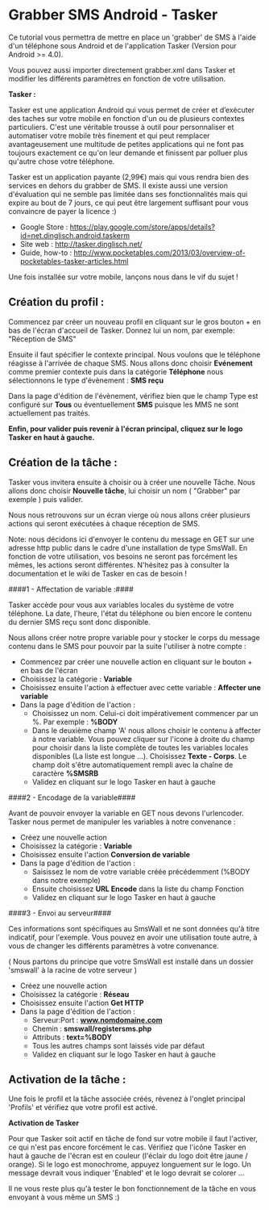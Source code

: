Grabber SMS Android - Tasker
============================

Ce tutorial vous permettra de mettre en place un 'grabber' de SMS à l'aide d'un téléphone sous Android et de l'application Tasker (Version pour Android >= 4.0).

Vous pouvez aussi importer directement grabber.xml dans Tasker et modifier les différents paramètres en fonction de votre utilisation.

__Tasker :__

Tasker est une application Android qui vous permet de créer et d’exécuter des taches sur votre mobile en fonction d'un ou de plusieurs contextes particuliers. C'est une véritable trousse à outil pour personnaliser et automatiser votre mobile très finement et qui peut remplacer avantageusement une multitude de petites applications qui ne font pas toujours exactement ce qu'on leur demande et finissent par polluer plus qu'autre chose votre téléphone.

Tasker est un application payante (2,99€) mais qui vous rendra bien des services en dehors du grabber de SMS. Il existe aussi une version d'évaluation qui ne semble pas limitée dans ses fonctionnalités mais qui expire au bout de 7 jours, ce qui peut être largement suffisant pour vous convaincre de payer la licence :)

- Google Store : <https://play.google.com/store/apps/details?id=net.dinglisch.android.taskerm>
- Site web : <http://tasker.dinglisch.net/>
- Guide, how-to : <http://www.pocketables.com/2013/03/overview-of-pocketables-tasker-articles.html>

Une fois installée sur votre mobile, lançons nous dans le vif du sujet !


Création du profil :
--------------------

Commencez par créer un nouveau profil en cliquant sur le gros bouton + en bas de l'écran d'accueil de Tasker. Donnez lui un nom, par exemple: "Réception de SMS"

Ensuite il faut spécifier le contexte principal. Nous voulons que le téléphone réagisse à l'arrivée de chaque SMS. Nous allons donc choisir __Evénement__ comme premier contexte puis dans la catégorie __Téléphone__ nous sélectionnons le type d'évènement : __SMS reçu__

Dans la page d'édition de l'évènement, vérifiez bien que le champ Type est configuré sur __Tous__ ou éventuellement __SMS__ puisque les MMS ne sont actuellement pas traités.

__Enfin, pour valider puis revenir à l'écran principal, cliquez sur le logo Tasker en haut à gauche.__


Création de la tâche :
----------------------

Tasker vous invitera ensuite à choisir ou à créer une nouvelle Tâche. Nous allons donc choisir __Nouvelle tâche__, lui choisir un nom ( "Grabber" par exemple ) puis valider.

Nous nous retrouvons sur un écran vierge où nous allons créer plusieurs actions qui seront exécutées à chaque réception de SMS.

Note: nous décidons ici d'envoyer le contenu du message en GET sur une adresse http public dans le cadre d'une installation de type SmsWall. En fonction de votre utilisation, vos besoins ne seront pas forcément les mêmes, les actions seront différentes.
N'hésitez pas à consulter la documentation et le wiki de Tasker en cas de besoin !


####1 - Affectation de variable :####

Tasker accède pour vous aux variables locales du système de votre téléphone. La date, l'heure, l'état du téléphone ou bien encore le contenu du dernier SMS reçu sont donc disponible.

Nous allons créer notre propre variable pour y stocker le corps du message contenu dans le SMS pour pouvoir par la suite l'utiliser à notre compte :

- Commencez par créer une nouvelle action en cliquant sur le bouton + en bas de l'écran
- Choisissez la catégorie : __Variable__
- Choisissez ensuite l'action à effectuer avec cette variable : __Affecter une variable__
- Dans la page d'édition de l'action :
     - Choisissez un nom. Celui-ci doit impérativement commencer par un %. Par exemple : __%BODY__
     - Dans le deuxième champ 'A' nous allons choisir le contenu à affecter à notre variable. Vous pouvez cliquer sur l'icone à droite du champ pour choisir dans la liste complète de toutes les variables locales disponibles (La liste est longue ...). Choisissez __Texte - Corps__. Le champ doit s'être automatiquement rempli avec la chaîne de caractère __%SMSRB__
     - Validez en cliquant sur le logo Tasker en haut à gauche


####2 - Encodage de la variable####

Avant de pouvoir envoyer la variable en GET nous devons l'urlencoder. Tasker nous permet de manipuler les variables à notre convenance :

- Créez une nouvelle action
- Choisissez la catégorie : __Variable__
- Choisissez ensuite l'action __Conversion de variable__
- Dans la page d'édition de l'action :
     - Saisissez le nom de votre variable créée précédemment (%BODY dans notre exemple)
     - Ensuite choisissez __URL Encode__ dans la liste du champ Fonction
     - Validez en cliquant sur le logo Tasker en haut à gauche


####3 - Envoi au serveur####

Ces informations sont spécifiques au SmsWall et ne sont données qu'à titre indicatif, pour l'exemple. Vous pouvez en avoir une utilisation toute autre, à vous de changer les différents paramètres à votre convenance.

( Nous partons du principe que votre SmsWall est installé dans un dossier 'smswall' à la racine de votre serveur )

- Créez une nouvelle action
- Choisissez la catégorie : __Réseau__
- Choisissez ensuite l'action __Get HTTP__
- Dans la page d'édition de l'action :
     - Serveur:Port : __www.nomdomaine.com__
     - Chemin : __smswall/registersms.php__
     - Attributs : __text=%BODY__
     - Tous les autres champs sont laissés vide par défaut
     - Validez en cliquant sur le logo Tasker en haut à gauche


Activation de la tâche :
------------------------

Une fois le profil et la tâche associée créés, révenez à l'onglet principal 'Profils' et vérifiez que votre profil est activé.

__Activation de Tasker__

Pour que Tasker soit actif en tâche de fond sur votre mobile il faut l'activer, ce qui n'est pas encore forcément le cas. Vérifiez que l'icône Tasker en haut à gauche de l'écran est en couleur (l'éclair du logo doit être jaune / orange). Si le logo est monochrome, appuyez longuement sur le logo. Un message devrait vous indiquer 'Enabled' et le logo devrait se colorer ...

Il ne vous reste plus qu'à tester le bon fonctionnement de la tâche en vous envoyant à vous même un SMS :)
